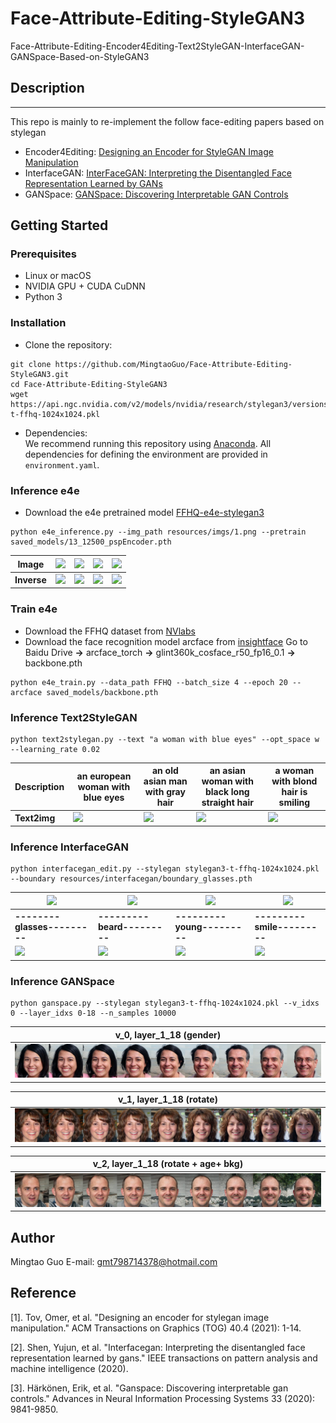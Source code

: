 # Face-Attribute-Editing-StyleGAN3
Face-Attribute-Editing-Encoder4Editing-Text2StyleGAN-InterfaceGAN-GANSpace-Based-on-StyleGAN3

## Description   
--------------

This repo is mainly to re-implement the follow face-editing papers based on stylegan
- Encoder4Editing: [Designing an Encoder for StyleGAN Image Manipulation](https://arxiv.org/abs/2102.02766)
- InterfaceGAN: [InterFaceGAN: Interpreting the Disentangled Face Representation Learned by GANs](https://arxiv.org/abs/2005.09635)
- GANSpace: [GANSpace: Discovering Interpretable GAN Controls](https://arxiv.org/abs/2004.02546)

## Getting Started
### Prerequisites
- Linux or macOS
- NVIDIA GPU + CUDA CuDNN
- Python 3

### Installation
- Clone the repository:
``` 
git clone https://github.com/MingtaoGuo/Face-Attribute-Editing-StyleGAN3.git
cd Face-Attribute-Editing-StyleGAN3
wget https://api.ngc.nvidia.com/v2/models/nvidia/research/stylegan3/versions/1/files/stylegan3-t-ffhq-1024x1024.pkl
```
- Dependencies:  
We recommend running this repository using [Anaconda](https://docs.anaconda.com/anaconda/install/). 
All dependencies for defining the environment are provided in `environment.yaml`.

### Inference e4e
- Download the e4e pretrained model [FFHQ-e4e-stylegan3](https://drive.google.com/file/d/11OKcGJniqmvf_J6Mym_erqCy5Mm1wfmO/view?usp=sharing)
``` 
python e4e_inference.py --img_path resources/imgs/1.png --pretrain saved_models/13_12500_pspEncoder.pth
```
|Image|![](https://github.com/MingtaoGuo/Face-Attribute-Editing-StyleGAN3/blob/main/resources/imgs/1.png)|![](https://github.com/MingtaoGuo/Face-Attribute-Editing-StyleGAN3/blob/main/resources/imgs/2.png)|![](https://github.com/MingtaoGuo/Face-Attribute-Editing-StyleGAN3/blob/main/resources/imgs/3.png)|![](https://github.com/MingtaoGuo/Face-Attribute-Editing-StyleGAN3/blob/main/resources/imgs/4.png)|
|-|-|-|-|-|
|**Inverse**|![](https://github.com/MingtaoGuo/Face-Attribute-Editing-StyleGAN3/blob/main/IMGS/inverse1.jpg)|![](https://github.com/MingtaoGuo/Face-Attribute-Editing-StyleGAN3/blob/main/IMGS/inverse2.jpg)|![](https://github.com/MingtaoGuo/Face-Attribute-Editing-StyleGAN3/blob/main/IMGS/inverse3.jpg)|![](https://github.com/MingtaoGuo/Face-Attribute-Editing-StyleGAN3/blob/main/IMGS/inverse4.jpg)|

### Train e4e
- Download the FFHQ dataset from [NVlabs](https://github.com/NVlabs/ffhq-dataset)
- Download the face recognition model arcface from [insightface](https://github.com/deepinsight/insightface/tree/master/recognition/arcface_torch) Go to  Baidu Drive **->** arcface_torch **->** glint360k_cosface_r50_fp16_0.1 **->** backbone.pth
``` 
python e4e_train.py --data_path FFHQ --batch_size 4 --epoch 20 --arcface saved_models/backbone.pth
```
### Inference Text2StyleGAN
``` 
python text2stylegan.py --text "a woman with blue eyes" --opt_space w --learning_rate 0.02
```
|Description|an european woman with blue eyes|an old asian man with gray hair|an asian woman with black long straight hair| a woman with blond hair is smiling|
|-|-|-|-|-|
|**Text2img**|![](https://github.com/MingtaoGuo/Face-Attribute-Editing-StyleGAN3/blob/main/IMGS/clip2stylegan1.jpg)|![](https://github.com/MingtaoGuo/Face-Attribute-Editing-StyleGAN3/blob/main/IMGS/clip2stylegan2.jpg)|![](https://github.com/MingtaoGuo/Face-Attribute-Editing-StyleGAN3/blob/main/IMGS/clip2stylegan3.jpg)|![](https://github.com/MingtaoGuo/Face-Attribute-Editing-StyleGAN3/blob/main/IMGS/clip2stylegan4.jpg)|

### Inference InterfaceGAN
``` 
python interfacegan_edit.py --stylegan stylegan3-t-ffhq-1024x1024.pkl --boundary resources/interfacegan/boundary_glasses.pth
```
|![](https://github.com/MingtaoGuo/Face-Attribute-Editing-StyleGAN3/blob/main/IMGS/interfacegan_input1.jpg)|![](https://github.com/MingtaoGuo/Face-Attribute-Editing-StyleGAN3/blob/main/IMGS/interfacegan_input2.jpg)|![](https://github.com/MingtaoGuo/Face-Attribute-Editing-StyleGAN3/blob/main/IMGS/interfacegan_input3.jpg)|![](https://github.com/MingtaoGuo/Face-Attribute-Editing-StyleGAN3/blob/main/IMGS/interfacegan_input4.jpg)|
|-|-|-|-|
|**--------glasses---------**|**---------beard---------**|**---------young---------**|**---------smile---------**|
|![](https://github.com/MingtaoGuo/Face-Attribute-Editing-StyleGAN3/blob/main/IMGS/interfacegan_edit1.jpg)|![](https://github.com/MingtaoGuo/Face-Attribute-Editing-StyleGAN3/blob/main/IMGS/interfacegan_edit2.jpg)|![](https://github.com/MingtaoGuo/Face-Attribute-Editing-StyleGAN3/blob/main/IMGS/interfacegan_edit3.jpg)|![](https://github.com/MingtaoGuo/Face-Attribute-Editing-StyleGAN3/blob/main/IMGS/interfacegan_edit4.jpg)|

### Inference GANSpace
``` 
python ganspace.py --stylegan stylegan3-t-ffhq-1024x1024.pkl --v_idxs 0 --layer_idxs 0-18 --n_samples 10000
```
|v_0, layer_1_18 (gender)|
|-|
|![](https://github.com/MingtaoGuo/DDPM_pytorch/blob/main/resources/v_0_l_all_.jpg)|

|v_1, layer_1_18 (rotate)|
|-|
|![](https://github.com/MingtaoGuo/DDPM_pytorch/blob/main/resources/v_1_l_all_.jpg)|

|v_2, layer_1_18 (rotate + age+ bkg)|
|-|
|![](https://github.com/MingtaoGuo/DDPM_pytorch/blob/main/resources/v_2_l_all_.jpg)|

## Author 
Mingtao Guo
E-mail: gmt798714378@hotmail.com

## Reference
[1]. Tov, Omer, et al. "Designing an encoder for stylegan image manipulation." ACM Transactions on Graphics (TOG) 40.4 (2021): 1-14.

[2]. Shen, Yujun, et al. "Interfacegan: Interpreting the disentangled face representation learned by gans." IEEE transactions on pattern analysis and machine intelligence (2020).

[3]. Härkönen, Erik, et al. "Ganspace: Discovering interpretable gan controls." Advances in Neural Information Processing Systems 33 (2020): 9841-9850.
